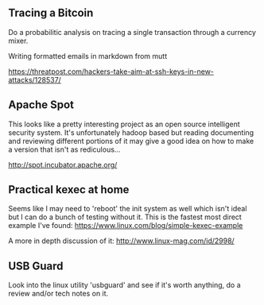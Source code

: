 ## Tracing a Bitcoin

Do a probabilitic analysis on tracing a single transaction through a currency
mixer.

Writing formatted emails in markdown from mutt

https://threatpost.com/hackers-take-aim-at-ssh-keys-in-new-attacks/128537/

## Apache Spot

This looks like a pretty interesting project as an open source intelligent
security system. It's unfortunately hadoop based but reading documenting and
reviewing different portions of it may give a good idea on how to make a
version that isn't as rediculous...

http://spot.incubator.apache.org/

## Practical kexec at home

Seems like I may need to 'reboot' the init system as well which isn't ideal but
I can do a bunch of testing without it. This is the fastest most direct example
I've found: https://www.linux.com/blog/simple-kexec-example

A more in depth discussion of it: http://www.linux-mag.com/id/2998/

## USB Guard

Look into the linux utility 'usbguard' and see if it's worth anything, do a
review and/or tech notes on it.
